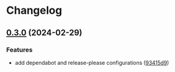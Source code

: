 # Changelog

## [0.3.0](https://github.com/sergelogvinov/ansible-role-dnsmasq/compare/v0.2.0...v0.3.0) (2024-02-29)


### Features

* add dependabot and release-please configurations ([93415d9](https://github.com/sergelogvinov/ansible-role-dnsmasq/commit/93415d9271369cd6175a186ebb02646baa0b8bc9))
